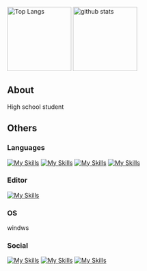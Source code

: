 <p align="left"> 
  <img alt="Top Langs" height="150px" src="https://github-readme-stats.vercel.app/api/top-langs/?username=kouki331-pro&layout=compact&show_icons=true&theme=onedark" />
  <img alt="github stats" height="150px" src="https://github-readme-stats.vercel.app/api?username=kouki331-pro&theme=onedark&show_icons=ture" />
</p>

## About
<p>High school student</p>

## Others
### Languages
  [![My Skills](https://skillicons.dev/icons?i=html)](https://skillicons.dev)
  [![My Skills](https://skillicons.dev/icons?i=css)](https://skillicons.dev)
  [![My Skills](https://skillicons.dev/icons?i=js)](https://skillicons.dev)
  [![My Skills](https://skillicons.dev/icons?i=py)](https://skillicons.dev)
### Editor
[![My Skills](https://skillicons.dev/icons?i=vscode)](https://skillicons.dev)
### OS
windws
### Social
[![My Skills](https://skillicons.dev/icons?i=twotter)](https://skillicons.dev)
[![My Skills](https://skillicons.dev/icons?i=discord)](https://skillicons.dev)
[![My Skills](https://skillicons.dev/icons?i=instagram)](https://skillicons.dev)
